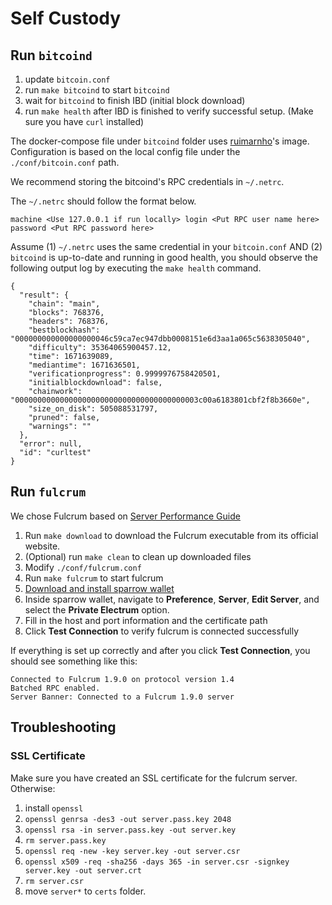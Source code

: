 # Self Custody

## Run `bitcoind`

1. update `bitcoin.conf`
2. run `make bitcoind` to start `bitcoind`
3. wait for `bitcoind` to finish IBD (initial block download)
4. run `make health` after IBD is finished to verify successful setup. (Make sure you have `curl` installed)

The docker-compose file under `bitcoind` folder uses [ruimarnho](https://hub.docker.com/r/ruimarinho/bitcoin-core)'s image. Configuration is based on the local config file under the `./conf/bitcoin.conf` path.

We recommend storing the bitcoind's RPC credentials in `~/.netrc`. 

The `~/.netrc` should follow the format below.

```
machine <Use 127.0.0.1 if run locally> login <Put RPC user name here> password <Put RPC password here> 
```

Assume (1) `~/.netrc` uses the same credential in your `bitcoin.conf` AND (2) `bitcoind` is up-to-date and running in good health, you should observe the following output log by executing the `make health` command.

```
{
  "result": {
    "chain": "main",
    "blocks": 768376,
    "headers": 768376,
    "bestblockhash": "000000000000000000046c59ca7ec947dbb0008151e6d3aa1a065c5638305040",
    "difficulty": 35364065900457.12,
    "time": 1671639089,
    "mediantime": 1671636501,
    "verificationprogress": 0.9999976758420501,
    "initialblockdownload": false,
    "chainwork": "00000000000000000000000000000000000000003c00a6183801cbf2f8b3660e",
    "size_on_disk": 505088531797,
    "pruned": false,
    "warnings": ""
  },
  "error": null,
  "id": "curltest"
}
```

## Run `fulcrum`

We chose Fulcrum based on [Server Performance Guide](https://sparrowwallet.com/docs/server-performance.html)

1. Run `make download` to download the Fulcrum executable from its official website.
2. (Optional) run `make clean` to clean up downloaded files
3. Modify `./conf/fulcrum.conf`
4. Run `make fulcrum` to start fulcrum
5. [Download and install sparrow wallet](https://sparrowwallet.com/download/)
6. Inside sparrow wallet, navigate to **Preference**, **Server**, **Edit Server**, and select the **Private Electrum** option.
7. Fill in the host and port information and the certificate path
8. Click **Test Connection** to verify fulcrum is connected successfully

If everything is set up correctly and after you click **Test Connection**, you should see something like this:

```
Connected to Fulcrum 1.9.0 on protocol version 1.4
Batched RPC enabled.
Server Banner: Connected to a Fulcrum 1.9.0 server
```


## Troubleshooting

### SSL Certificate

Make sure you have created an SSL certificate for the fulcrum server. Otherwise:

1. install `openssl`
2. `openssl genrsa -des3 -out server.pass.key 2048`
3. `openssl rsa -in server.pass.key -out server.key`
4. `rm server.pass.key`
5. `openssl req -new -key server.key -out server.csr`
6. `openssl x509 -req -sha256 -days 365 -in server.csr -signkey server.key -out server.crt`
7. `rm server.csr`
8. move `server*` to `certs` folder.

